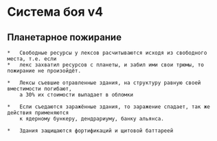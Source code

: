 Система боя v4
===

Планетарное пожирание
---

	*	Свободные ресурсы у лексов расчитываются исходя из свободного места, т.е. если 
	*	лекс захватил ресурсов с планеты, и забил ими свои трюмы, то пожирание не произойдёт.

	*	Лексы съевшие отравленные здания, на структуру равную своей вместимости погибают, 
		а 30% их стоимости выпадает в обломки
	
	*	Если съедаются заражённые здания, то заражение спадает, так же действия применяются
		к ядерному бункеру, дендрариуму, банку альянса.

	*	Здания защищаются фортификаций и щитовой баттареей
